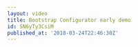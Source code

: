 ```yaml
---
layout: video
title: Bootstrap Configurator early demo
id: SN6yTy3CsiM
published_at: '2018-03-24T22:46:30Z'
---
```


